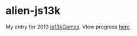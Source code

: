 alien-js13k
===========

My entry for 2013 [js13kGames](http://js13kgames.com/). View progress [here](http://jackrugile.com/alien-js13k/).
